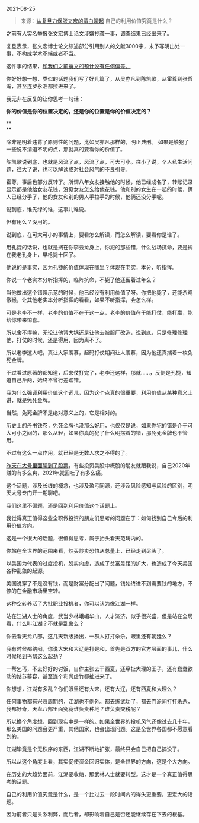 2021-08-25

> 来源：[从复旦力保张文宏的清白聊起](http://mp.weixin.qq.com/s?__biz=MzU3NDc5Nzc0NQ==&mid=2247506353&idx=1&sn=eeb00f8a73a24889b5e6a88c0863a5d7&chksm=fd2e7b6fca59f279f8adf25bc0429578fb84379644d0ce52d79e87f40346ef69e1b6e63db213&scene=27#wechat_redirect)
> 自己的利用价值究竟是什么？

之前有人实名举报张文宏博士论文涉嫌抄袭一事，调查结果已经出来了。  

  

复旦表示，张文宏博士论文综述部分引用别人的文献3000字，未予写明出处一事，不构成学术不端或者不当。

  

这件事的结果，[和我们之前撰文的预计没有任何偏差。](http://mp.weixin.qq.com/s?__biz=MzU3NDc5Nzc0NQ==&mid=2247506160&idx=1&sn=c16d83a0db356b1bb094164583e025f1&chksm=fd2e7a2eca59f338034935481a591a084793efad0550ac65ee76f6d9fcde580ead38e649d15a&scene=21#wechat_redirect)  

  

你好好想一想，类似的话题我们写了好几篇了，从吴亦凡到陈凯歌，从霍尊到张哲瀚，甚至连罗永浩都拉进来了。

  

我无非在反复的让你思考一句话：

  

 **你的价值是你的位置决定的，还是你的位置是你的价值决定的？**

 **  
**

除非是明着违背了原则性的问题，比如吴亦凡那样的，明正典刑。 如果是触犯了一些说不清道不明的点，那就真的要看你的价值了。

  

陈凯歌说到底，也就是风流了点，风流了点，可大可小。往小了说，个人私生活问题，往大了说，也可以解读成对社会风气的不良引导。  

  

霍尊，事后也部分反转了。所谓八年女友接触他的时候，他已经成名了，转账记录显示都是他给女友花钱，没见女友怎么给他花钱。他和别的女生在一起的时候，俩人已经分手了，他的女友和别的男人手拉手的时候，他俩还没分手呢。  

  

说到底，谁先绿的谁，这事儿难说。

  

但有用么？没用的。  

  

说到底，在可大可小的事情上，要看怎么解读，而怎么解读，要看你是谁了。  

  

用孔捷的话说，也就是搁在你李云龙身上，你犯的那些错，什么战场抗命，要是搁在我老孔身上，早枪毙十回了。  

  

他说的是事实，因为孔捷的价值体现在哪里？体现在老实，本分，听指挥。

  

你说一个老实本分听指挥的，临阵抗命，不毙了他还留着过年么？  

  

当他做出这个错误示范的时候，他已经没有利用价值了呀。你把他毙了，还能杀鸡儆猴，让其他老实本分听指挥的看看，如果不听指挥，会怎么样。  

  

可是老李不一样，老李的价值不在于这一点，老李的价值在于能打仗，能打赢，能给你带来惊喜。

  

所以舍不得嘛，无论让他背大锅还是让他去被服厂改造，说到底，只是修理修理他，打仗的时候，还是得用，因为离不了。

  

所以老李这人吧，真让大家羡慕，起码打仗期间让人羡慕，因为他还真揣着一枚免死金牌。

  

不过看过原著的都知道，后来仗打完了，老李还这样，那就......，反倒是孔捷，知道自己斤两，始终不曾行差踏错。

  

我为什么强调利用价值这个词儿，因为这个点真的很重要，利用价值从某种意义上讲，就是免死金牌。  

  

当然，免死金牌不是绝对意义上的，它是相对的。  

  

历史上的丹书铁卷，免死金牌也没那么好用，也仅仅是说，如果你犯的错是介于可大可小之间的，那么从轻，如果你真的犯了什么明摆着的错，那免死金牌也不管用。  

  

不过有这么一点作用，就已经是无数人求之不得的了。

  

[昨天在大号里面聊到了股票](http://mp.weixin.qq.com/s?__biz=MzU0MjYwNDU2Mw==&mid=2247500680&idx=1&sn=9ce44a8cf1b0e01326c008f96595e325&chksm=fb1aaff4cc6d26e2a534233ade0d6d6468ffed4ad23cda7896edbce2bdee490d13b838d78d66&scene=21#wechat_redirect)，有些投资美股中概股的朋友就跟我说，自己2020年赚的有多么爽，2021年就回吐了有多么痛。

  

这个话题，涉及长线的概念，也涉及盈亏同源，还涉及风险感知与风险的区别，明天大号专门开一期聊吧。  

  

我们这里不偏题，还是回到利用价值这个话题上。

  

我觉得真正值得这些全职做投资的朋友们思考的问题在于：如何找到自己今后的利用价值方向。  

  

这是一个很大的话题，很值得思考，属于抬头看天范畴内的。  

  

你站在全世界的范围来看，炒买炒卖恐怕从总量上，已经走到尽头了。  

  

以美国为代表的过度投机，脱实向虚，造成了贫富差距的扩大，也造成了今天美国各种乱象的起源。

  

美国说穿了不是没有钱，而是财富分配出了问题，钱始终进不到需要钱的地方，不停的在金融市场里空转。  

  

这种空转养活了大批职业投机者，你可以认为像江湖一样。  

  

站在江湖人士的角度，武当少林峨嵋华山，人才济济，似乎很兴盛，但是站在全局看，什么叫江湖？不就是乱象么？

  

你去看天龙八部，这几天新版播出，一群人打打杀杀，眼里还有朝廷么？  

  

我有时候都纳闷，你说大宋和大辽是打是和，首先是双方的官方层面的事儿，什么时候轮到丐帮这么起劲？  

  

一帮乞丐，不去好好的讨饭，自作主张去干西夏，还牵扯大理的王子，还有蠢蠢欲动的姑苏慕容，甚至连个和尚虚竹都扯进来了。

  

你想想，江湖有多乱？你们眼里还有大宋，还有大辽，还有西夏和大理么？  

  

任何事物都有兴衰周期的，江湖也不例外。都去练武功了，都去门派间打打杀杀，我都好奇，天龙八部里面究竟谁负责种地？谁负责交税呢？  

  

所以换个角度想，回到现实中是一样的。如果全世界的投机风气还像过去几十年，那么美国的问题会更严重，其他国家，也会出现问题。这是全世界各国都不愿意看到的。  

  

江湖毕竟是个无秩序的东西，江湖不断地扩张，最终只会自己把自己搞没了。  

  

所以从这个角度上看，其实促使资金回归实体，是全世界的方向，这是个大方向。  

  

在历史的大趋势面前，江湖要收缩，那武林人士就要转型。这才是一个真正值得思考的话题。

  

自己的利用价值究竟是什么，是一个比过去一段时间内的得失更重要，更宏大的话题。  

  

因为前者只是关系利弊，而后者，却影响着自己是否还能继续存在下去的根基。

